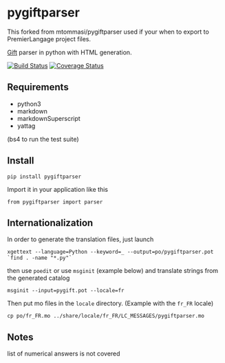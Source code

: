 # pygiftparser

This forked from mtommasi/pygiftparser  used if your when to export to PremierLangage project files.


[Gift](http://microformats.org/wiki/gift) parser in python with HTML generation. 

[![Build Status](https://travis-ci.org/mtommasi/pygiftparser.svg?branch=master)](https://travis-ci.org/mtommasi/pygiftparser)
[![Coverage Status](https://coveralls.io/repos/github/mtommasi/pygiftparser/badge.svg?branch=master)](https://coveralls.io/github/mtommasi/pygiftparser?branch=master)

## Requirements

- python3
- markdown
- markdownSuperscript
- yattag

(bs4 to run the test suite)

## Install

```
pip install pygiftparser
```

Import it in your application like this
```
from pygiftparser import parser 
```

## Internationalization

In order to generate the translation files, just launch

```
xgettext --language=Python --keyword=_ --output=po/pygiftparser.pot `find . -name "*.py"`
```

then use `poedit` or use `msginit` (example below) and translate strings from the generated catalog

```
msginit --input=pygift.pot --locale=fr
```

Then put mo files in the `locale` directory. (Example with the `fr_FR` locale)

```
cp po/fr_FR.mo ../share/locale/fr_FR/LC_MESSAGES/pygiftparser.mo
``` 

## Notes

list of numerical answers is not covered
